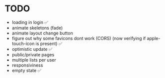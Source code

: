 # TODO

- loading in login ✅
- animate skeletons (fade)
- animate layout change button
- figure out why some favicons dont work (CORS) (now verifying if apple-touch-icon is present) ✅
- optimistic update ✅
- public/private pages
- multiple lists per user
- responsiviness
- empty state ✅
